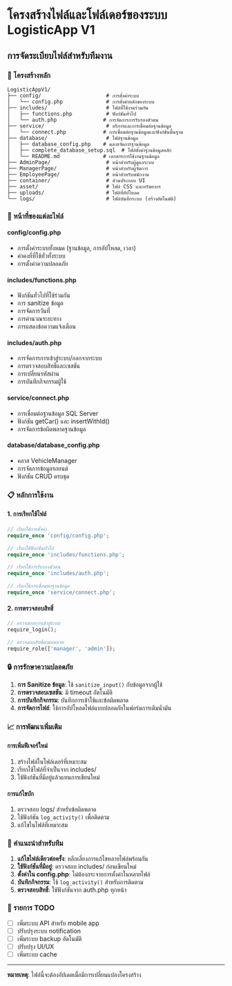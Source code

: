 # โครงสร้างไฟล์และโฟล์เดอร์ของระบบ LogisticApp V1

## การจัดระเบียบไฟล์สำหรับทีมงาน

### 📁 โครงสร้างหลัก

```
LogisticAppV1/
├── config/                     # การตั้งค่าระบบ
│   └── config.php              # การตั้งค่าหลักของระบบ
├── includes/                   # ไฟล์ที่ใช้งานร่วมกัน
│   ├── functions.php           # ฟังก์ชันทั่วไป
│   └── auth.php               # การจัดการการรับรองตัวตน
├── service/                    # บริการและการเชื่อมต่อฐานข้อมูล
│   └── connect.php            # การเชื่อมต่อฐานข้อมูลและฟังก์ชันพื้นฐาน
├── database/                   # ไฟล์ฐานข้อมูล
│   ├── database_config.php    # คลาสจัดการฐานข้อมูล
│   ├── complete_database_setup.sql  # ไฟล์ตั้งค่าฐานข้อมูลหลัก
│   └── README.md              # เอกสารการใช้งานฐานข้อมูล
├── AdminPage/                  # หน้าสำหรับผู้ดูแลระบบ
├── ManagerPage/                # หน้าสำหรับผู้จัดการ
├── EmployeePage/               # หน้าสำหรับพนักงาน
├── container/                  # ส่วนประกอบ UI
├── asset/                      # ไฟล์ CSS และทรัพยากร
├── uploads/                    # ไฟล์ที่อัปโหลด
└── logs/                       # ไฟล์บันทึกระบบ (สร้างอัตโนมัติ)
```

### 🎯 หน้าที่ของแต่ละไฟล์

#### **config/config.php**
- การตั้งค่าระบบทั้งหมด (ฐานข้อมูล, การอัปโหลด, เวลา)
- ค่าคงที่ที่ใช้ทั่วทั้งระบบ
- การตั้งค่าความปลอดภัย

#### **includes/functions.php**
- ฟังก์ชันทั่วไปที่ใช้ร่วมกัน
- การ sanitize ข้อมูล
- การจัดการวันที่
- การคำนวณระยะทาง
- การแสดงข้อความแจ้งเตือน

#### **includes/auth.php**
- การจัดการการเข้าสู่ระบบ/ออกจากระบบ
- การตรวจสอบสิทธิ์และเซสชัน
- การเปลี่ยนรหัสผ่าน
- การบันทึกกิจกรรมผู้ใช้

#### **service/connect.php**
- การเชื่อมต่อฐานข้อมูล SQL Server
- ฟังก์ชัน getCar() และ insertWithId()
- การจัดการข้อผิดพลาดฐานข้อมูล

#### **database/database_config.php**
- คลาส VehicleManager
- การจัดการข้อมูลรถยนต์
- ฟังก์ชัน CRUD ครบชุด

### 📋 หลักการใช้งาน

#### **1. การเรียกใช้ไฟล์**
```php
// เรียกใช้การตั้งค่า
require_once 'config/config.php';

// เรียกใช้ฟังก์ชันทั่วไป
require_once 'includes/functions.php';

// เรียกใช้การรับรองตัวตน
require_once 'includes/auth.php';

// เรียกใช้การเชื่อมต่อฐานข้อมูล
require_once 'service/connect.php';
```

#### **2. การตรวจสอบสิทธิ์**
```php
// ตรวจสอบการเข้าสู่ระบบ
require_login();

// ตรวจสอบสิทธิ์ตามบทบาท
require_role(['manager', 'admin']);
```

### 🔒 การรักษาความปลอดภัย

1. **การ Sanitize ข้อมูล**: ใช้ `sanitize_input()` กับข้อมูลจากผู้ใช้
2. **การตรวจสอบเซสชัน**: มี timeout อัตโนมัติ
3. **การบันทึกกิจกรรม**: บันทึกการเข้าใช้และข้อผิดพลาด
4. **การจัดการไฟล์**: ใช้การอัปโหลดไฟล์แบบปลอดภัยในฟอร์มการเติมน้ำมัน

### 📈 การพัฒนาเพิ่มเติม

#### **การเพิ่มฟีเจอร์ใหม่**
1. สร้างไฟล์ในโฟล์เดอร์ที่เหมาะสม
2. เรียกใช้ไฟล์ที่จำเป็นจาก includes/
3. ใช้ฟังก์ชันที่มีอยู่แล้วแทนการเขียนใหม่

#### **การแก้ไขบัก**
1. ตรวจสอบ logs/ สำหรับข้อผิดพลาด
2. ใช้ฟังก์ชัน `log_activity()` เพื่อติดตาม
3. แก้ไขในไฟล์ที่เหมาะสม

### 🚀 คำแนะนำสำหรับทีม

1. **แก้ไขไฟล์เดียวต่อครั้ง**: หลีกเลี่ยงการแก้ไขหลายไฟล์พร้อมกัน
2. **ใช้ฟังก์ชันที่มีอยู่**: ตรวจสอบ includes/ ก่อนเขียนใหม่
3. **ตั้งค่าใน config.php**: ไม่ต้องกระจายการตั้งค่าในหลายไฟล์
4. **บันทึกกิจกรรม**: ใช้ `log_activity()` สำหรับการติดตาม
5. **ตรวจสอบสิทธิ์**: ใช้ฟังก์ชันจาก auth.php ทุกหน้า

### 📝 รายการ TODO

- [ ] เพิ่มระบบ API สำหรับ mobile app
- [ ] ปรับปรุงระบบ notification
- [ ] เพิ่มระบบ backup อัตโนมัติ
- [ ] ปรับปรุง UI/UX
- [ ] เพิ่มระบบ cache

---
**หมายเหตุ**: ไฟล์นี้จะต้องอัปเดตเมื่อมีการเปลี่ยนแปลงโครงสร้าง
